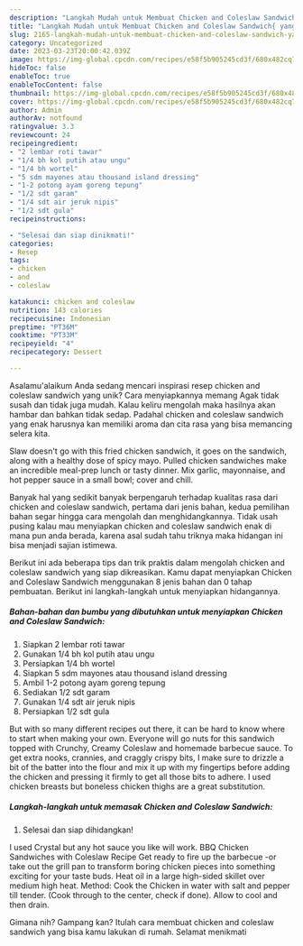 ```yaml
---
description: "Langkah Mudah untuk Membuat Chicken and Coleslaw Sandwich{ yang Enak"
title: "Langkah Mudah untuk Membuat Chicken and Coleslaw Sandwich{ yang Enak"
slug: 2165-langkah-mudah-untuk-membuat-chicken-and-coleslaw-sandwich-yang-enak
category: Uncategorized
date: 2023-03-23T20:00:42.039Z
image: https://img-global.cpcdn.com/recipes/e58f5b905245cd3f/680x482cq70/chicken-and-coleslaw-sandwich-foto-resep-utama.jpg
hideToc: false
enableToc: true
enableTocContent: false
thumbnail: https://img-global.cpcdn.com/recipes/e58f5b905245cd3f/680x482cq70/chicken-and-coleslaw-sandwich-foto-resep-utama.jpg
cover: https://img-global.cpcdn.com/recipes/e58f5b905245cd3f/680x482cq70/chicken-and-coleslaw-sandwich-foto-resep-utama.jpg
author: Admin
authorAv: notfound
ratingvalue: 3.3
reviewcount: 24
recipeingredient:
- "2 lembar roti tawar"
- "1/4 bh kol putih atau ungu"
- "1/4 bh wortel"
- "5 sdm mayones atau thousand island dressing"
- "1-2 potong ayam goreng tepung"
- "1/2 sdt garam"
- "1/4 sdt air jeruk nipis"
- "1/2 sdt gula"
recipeinstructions:

- "Selesai dan siap dinikmati!"
categories:
- Resep
tags:
- chicken
- and
- coleslaw

katakunci: chicken and coleslaw 
nutrition: 143 calories
recipecuisine: Indonesian
preptime: "PT36M"
cooktime: "PT33M"
recipeyield: "4"
recipecategory: Dessert

---
```



Asalamu'alaikum Anda sedang mencari inspirasi resep chicken and coleslaw sandwich yang unik? Cara menyiapkannya memang Agak tidak susah dan tidak juga mudah. Kalau keliru mengolah maka hasilnya akan hambar dan bahkan tidak sedap. Padahal chicken and coleslaw sandwich yang enak harusnya kan memiliki aroma dan cita rasa yang bisa memancing selera kita.


Slaw doesn&#39;t go with this fried chicken sandwich, it goes on the sandwich, along with a healthy dose of spicy mayo. Pulled chicken sandwiches make an incredible meal-prep lunch or tasty dinner. Mix garlic, mayonnaise, and hot pepper sauce in a small bowl; cover and chill.

Banyak hal yang sedikit banyak berpengaruh terhadap kualitas rasa dari chicken and coleslaw sandwich, pertama dari jenis bahan, kedua pemilihan bahan segar hingga cara mengolah dan menghidangkannya. Tidak usah pusing kalau mau menyiapkan chicken and coleslaw sandwich enak di mana pun anda berada, karena asal sudah tahu triknya maka hidangan ini bisa menjadi sajian istimewa.


Berikut ini ada beberapa tips dan trik praktis dalam mengolah chicken and coleslaw sandwich yang siap dikreasikan. Kamu dapat menyiapkan Chicken and Coleslaw Sandwich menggunakan 8 jenis bahan dan 0 tahap pembuatan. Berikut ini langkah-langkah untuk menyiapkan hidangannya.

<!--inarticleads1-->

##### Bahan-bahan dan bumbu yang dibutuhkan untuk menyiapkan Chicken and Coleslaw Sandwich:

1. Siapkan 2 lembar roti tawar
1. Gunakan 1/4 bh kol putih atau ungu
1. Persiapkan 1/4 bh wortel
1. Siapkan 5 sdm mayones atau thousand island dressing
1. Ambil 1-2 potong ayam goreng tepung
1. Sediakan 1/2 sdt garam
1. Gunakan 1/4 sdt air jeruk nipis
1. Persiapkan 1/2 sdt gula


But with so many different recipes out there, it can be hard to know where to start when making your own. Everyone will go nuts for this sandwich topped with Crunchy, Creamy Coleslaw and homemade barbecue sauce. To get extra nooks, crannies, and craggly crispy bits, I make sure to drizzle a bit of the batter into the flour and mix it up with my fingertips before adding the chicken and pressing it firmly to get all those bits to adhere. I used chicken breasts but boneless chicken thighs are a great substitution. 

<!--inarticleads2-->

##### Langkah-langkah untuk memasak Chicken and Coleslaw Sandwich:


1. Selesai dan siap dihidangkan!

I used Crystal but any hot sauce you like will work. BBQ Chicken Sandwiches with Coleslaw Recipe Get ready to fire up the barbecue -or take out the grill pan to transform boring chicken pieces into something exciting for your taste buds. Heat oil in a large high-sided skillet over medium high heat. Method: Cook the Chicken in water with salt and pepper till tender. (Cook through to the center, check if done). Allow to cool and then drain. 

Gimana nih? Gampang kan? Itulah cara membuat chicken and coleslaw sandwich yang bisa kamu lakukan di rumah. Selamat menikmati
